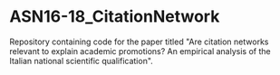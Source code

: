 # ASN16-18_CitationNetwork

Repository containing code for the paper titled "Are citation networks relevant to explain academic promotions? An empirical analysis of the Italian national scientific qualification".


